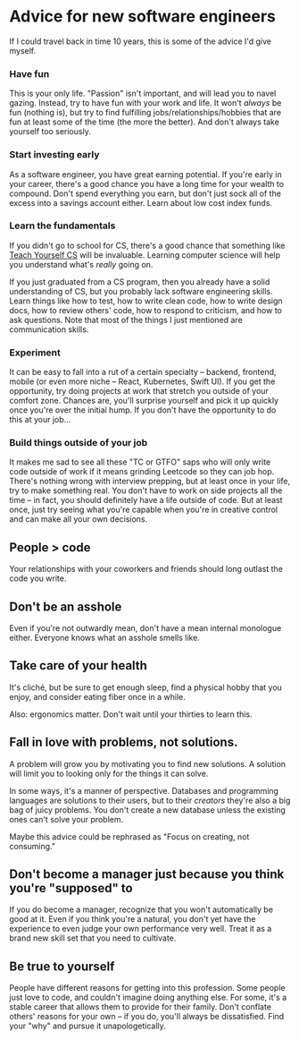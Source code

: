 # Advice for new software engineers
If I could travel back in time 10 years, this is some of the advice I'd give myself.


### Have fun
This is your only life. "Passion" isn't important, and will lead you to navel gazing. Instead, try to have fun with your work and life. It won't *always* be fun (nothing is), but try to find fulfilling jobs/relationships/hobbies that are fun at least some of the time (the more the better). And don't always take yourself too seriously.


### Start investing early
As a software engineer, you have great earning potential. If you're early in your career, there's a good chance you have a long time for your wealth to compound. Don't spend everything you earn, but don't just sock all of the excess into a savings account either. Learn about low cost index funds.


### Learn the fundamentals
If you didn't go to school for CS, there's a good chance that something like [Teach Yourself CS](https://teachyourselfcs.com) will be invaluable. Learning computer science will help you understand what's *really* going on.

If you just graduated from a CS program, then you already have a solid understanding of CS, but you probably lack software engineering skills. Learn things like how to test, how to write clean code, how to write design docs, how to review others' code, how to respond to criticism, and how to ask questions. Note that most of the things I just mentioned are communication skills.


### Experiment
It can be easy to fall into a rut of a certain specialty – backend, frontend, mobile (or even more niche – React, Kubernetes, Swift UI). If you get the opportunity, try doing projects at work that stretch you outside of your comfort zone. Chances are, you'll surprise yourself and pick it up quickly once you're over the initial hump. If you don't have the opportunity to do this at your job...


### Build things outside of your job
It makes me sad to see all these "TC or GTFO" saps who will only write code outside of work if it means grinding Leetcode so they can job hop. There's nothing wrong with interview prepping, but at least once in your life, try to make something real. You don't have to work on side projects all the time – in fact, you should definitely have a life outside of code. But at least once, just try seeing what you're capable when you're in creative control and can make all your own decisions.


## People > code
Your relationships with your coworkers and friends should long outlast the code you write.


## Don't be an asshole
Even if you're not outwardly mean, don't have a mean internal monologue either. Everyone knows what an asshole smells like.


## Take care of your health
It's cliché, but be sure to get enough sleep, find a physical hobby that you enjoy, and consider eating fiber once in a while.

Also: ergonomics matter. Don't wait until your thirties to learn this.


## Fall in love with problems, not solutions.
A problem will grow you by motivating you to find new solutions. A solution will limit you to looking only for the things it can solve.

In some ways, it's a manner of perspective. Databases and programming languages are solutions to their users, but to their *creators* they're also a big bag of juicy problems. You don't create a new database unless the existing ones can't solve your problem.

Maybe this advice could be rephrased as "Focus on creating, not consuming."


## Don't become a manager just because you think you're "supposed" to
If you do become a manager, recognize that you won't automatically be good at it. Even if you think you're a natural, you don't yet have the experience to even judge your own performance very well. Treat it as a brand new skill set that you need to cultivate.


## Be true to yourself
People have different reasons for getting into this profession. Some people just love to code, and couldn't imagine doing anything else. For some, it's a stable career that allows them to provide for their family. Don't conflate others' reasons for your own – if you do, you'll always be dissatisfied. Find your "why" and pursue it unapologetically.